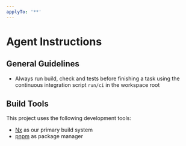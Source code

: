 ```yaml
---
applyTo: '**'
---
```

# Agent Instructions

## General Guidelines
- Always run build, check and tests before finishing a task using the continuous integration script `run/ci` in the workspace root

## Build Tools
This project uses the following development tools:
- [Nx](https://nx.dev/) as our primary build system
- [pnpm](https://pnpm.io/) as package manager
